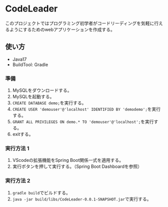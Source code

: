 # CodeLeader
このプロジェクトではプログラミング初学者がコードリーディングを気軽に行えるようにするためのwebアプリケーションを作成する。

## 使い方
* Java17
* BuildTool: Gradle

### 準備
1. MySQLをダウンロードする。
2. MySQLを起動する。
3. ```CREATE DATABASE demo;```を実行する。
4. ```CREATE USER 'demouser'@'localhost' IDENTIFIED BY 'demodemo';```を実行する。
5. ```GRANT ALL PRIVILEGES ON demo.* TO 'demouser'@'localhost';```を実行する。
6. exitする。

### 実行方法 1
1. VScodeの拡張機能をSpring Boot関係一式を適用する。
2. 実行ボタンを押して実行する。（Spring Boot Dashboardを参照）

### 実行方法 2
1. ```gradle build```でビルドする。
2. ```java -jar build/libs/CodeLeader-0.0.1-SNAPSHOT.jar```で実行する。
